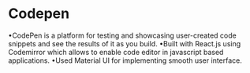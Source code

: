 # Codepen
•CodePen is a platform for testing and showcasing user-created code snippets and see the results of it as you build. •Built with React.js using Codemirror which allows to enable code editor in javascript based applications. •Used Material UI for implementing smooth user interface.
